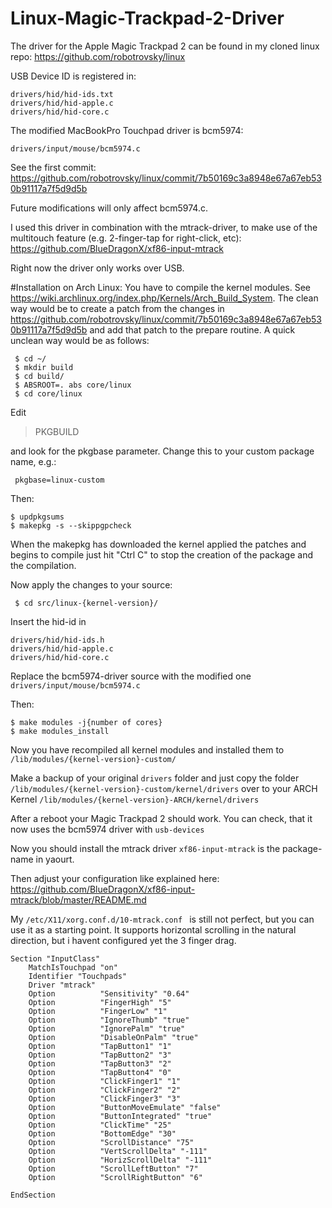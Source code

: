 # Linux-Magic-Trackpad-2-Driver

The driver for the Apple Magic Trackpad 2 can be found in my cloned linux repo:
https://github.com/robotrovsky/linux

USB Device ID is registered in:
```
drivers/hid/hid-ids.txt
drivers/hid/hid-apple.c
drivers/hid/hid-core.c
```

The modified MacBookPro Touchpad driver is bcm5974:
```
drivers/input/mouse/bcm5974.c
```


See the first commit:
https://github.com/robotrovsky/linux/commit/7b50169c3a8948e67a67eb530b91117a7f5d9d5b

Future modifications will only affect bcm5974.c.

I used this driver in combination with the mtrack-driver, to make use of the multitouch feature (e.g. 2-finger-tap for right-click, etc):
https://github.com/BlueDragonX/xf86-input-mtrack

Right now the driver only works over USB. 

#Installation on Arch Linux:
You have to compile the kernel modules. 
See https://wiki.archlinux.org/index.php/Kernels/Arch_Build_System. The clean way would be to create a patch from the changes in
https://github.com/robotrovsky/linux/commit/7b50169c3a8948e67a67eb530b91117a7f5d9d5b and add that patch to the prepare routine. A quick unclean way would be as follows:

```
 $ cd ~/
 $ mkdir build
 $ cd build/
 $ ABSROOT=. abs core/linux
 $ cd core/linux
```

Edit 

> PKGBUILD

 and look for the pkgbase parameter. Change this to your custom package name, e.g.:

` pkgbase=linux-custom`

Then:
```
$ updpkgsums
$ makepkg -s --skippgpcheck
```


When the makepkg has downloaded the kernel applied the patches and begins to compile just hit "Ctrl C" to stop the creation of the package and the compilation.

Now apply the changes to your source: 

` $ cd src/linux-{kernel-version}/`

Insert the hid-id in
```
drivers/hid/hid-ids.h
drivers/hid/hid-apple.c
drivers/hid/hid-core.c
```
Replace the bcm5974-driver source with the modified one
`drivers/input/mouse/bcm5974.c`

Then:
```
$ make modules -j{number of cores}
$ make modules_install
```

Now you have recompiled all kernel modules and installed them to` /lib/modules/{kernel-version}-custom/`

Make a backup of your original `drivers` folder and just copy the folder `/lib/modules/{kernel-version}-custom/kernel/drivers` over to your ARCH Kernel `/lib/modules/{kernel-version}-ARCH/kernel/drivers`

After a reboot your Magic Trackpad 2 should work. You can check, that it now uses the bcm5974 driver with `usb-devices`

Now you should install the mtrack driver
`xf86-input-mtrack`
is the package-name in yaourt.

Then adjust your configuration like explained here:
https://github.com/BlueDragonX/xf86-input-mtrack/blob/master/README.md


My 
```/etc/X11/xorg.conf.d/10-mtrack.conf ``` 
is still not perfect, but you can use it as a starting point. It supports horizontal scrolling in the natural direction, but i havent configured yet the 3 finger drag.

```
Section "InputClass"
    MatchIsTouchpad "on"
    Identifier "Touchpads"
    Driver "mtrack"
    Option          "Sensitivity" "0.64"
    Option          "FingerHigh" "5"
    Option          "FingerLow" "1"
    Option          "IgnoreThumb" "true"
    Option          "IgnorePalm" "true"
    Option          "DisableOnPalm" "true"
    Option          "TapButton1" "1"
    Option          "TapButton2" "3"
    Option          "TapButton3" "2"
    Option          "TapButton4" "0"
    Option          "ClickFinger1" "1"
    Option          "ClickFinger2" "2"
    Option          "ClickFinger3" "3"
    Option          "ButtonMoveEmulate" "false"
    Option          "ButtonIntegrated" "true"
    Option          "ClickTime" "25"
    Option          "BottomEdge" "30"
    Option          "ScrollDistance" "75"
    Option          "VertScrollDelta" "-111"
    Option          "HorizScrollDelta" "-111"
    Option          "ScrollLeftButton" "7"
    Option          "ScrollRightButton" "6"

EndSection
```
